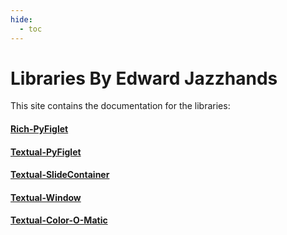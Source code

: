 ```yaml
---
hide:
  - toc
---
```


# Libraries By Edward Jazzhands

This site contains the documentation for the libraries:

#### [Rich-PyFiglet](rich-pyfiglet/)

#### [Textual-PyFiglet](textual-pyfiglet/)

#### [Textual-SlideContainer](textual-slidecontainer/)

#### [Textual-Window](textual-window/)

#### [Textual-Color-O-Matic](textual-coloromatic/)
